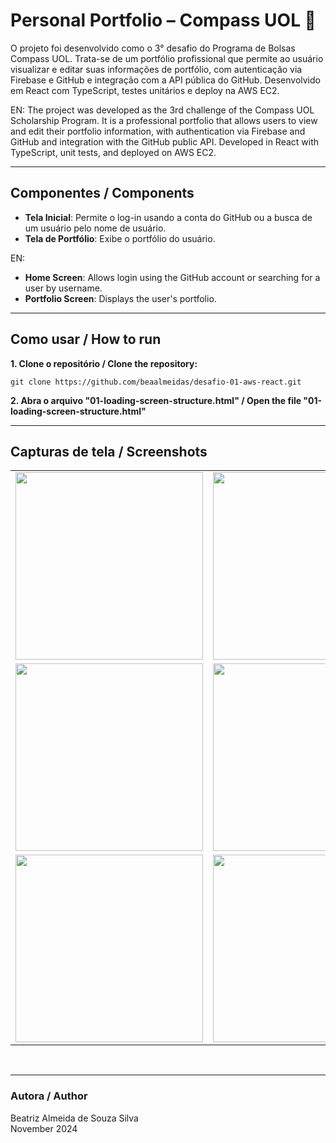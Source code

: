 # Personal Portfolio – Compass UOL 🧭

O projeto foi desenvolvido como o 3° desafio do Programa de Bolsas Compass UOL. Trata-se de um portfólio profissional que permite ao usuário visualizar e editar suas informações de portfólio, com autenticação via Firebase e GitHub e integração com a API pública do GitHub. Desenvolvido em React com TypeScript, testes unitários e deploy na AWS EC2.


EN: 
The project was developed as the 3rd challenge of the Compass UOL Scholarship Program. It is a professional portfolio that allows users to view and edit their portfolio information, with authentication via Firebase and GitHub and integration with the GitHub public API. Developed in React with TypeScript, unit tests, and deployed on AWS EC2.

---

## Componentes / Components
- **Tela Inicial**: Permite o log-in usando a conta do GitHub ou a busca de um usuário pelo nome de usuário.
- **Tela de Portfólio**: Exibe o portfólio do usuário.

EN:
- **Home Screen**: Allows login using the GitHub account or searching for a user by username.
- **Portfolio Screen**: Displays the user's portfolio.

---

## Como usar / How to run
**1. Clone o repositório / Clone the repository:**
```
git clone https://github.com/beaalmeidas/desafio-01-aws-react.git
```

**2. Abra o arquivo "01-loading-screen-structure.html" / Open the file "01-loading-screen-structure.html"**

---

## Capturas de tela / Screenshots

<table>
  <tr>
    <td><img src="" alt="" width="300"></td>
    <td><img src="" alt="" width="300"></td>
  </tr>
  <tr>
    <td><img src="" alt="" width="300"></td>
    <td><img src="" alt="" width="300"></td>
  </tr>
  <tr>
    <td><img src="" alt="" width="300"></td>
    <td><img src="" alt="" width="300"></td>
  </tr>
</table>

<br>

---

### Autora / Author
Beatriz Almeida de Souza Silva <br>
November 2024